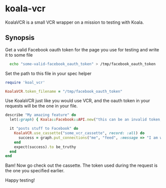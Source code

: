 koala-vcr
=========

KoalaVCR is a small VCR wrapper on a mission to testing with Koala.

Synopsis
--------

Get a valid Facebook oauth token for the page you use for testing and write it to some file
```bash
  echo "some-valid-facebook_oauth_token" > /tmp/facebook_oauth_token
```

Set the path to this file in your spec helper
```ruby
require 'koal_vcr'

KoalaVCR.token_filename = "/tmp/facebook_oauth_token"
```

Use KoalaVCR just like you would use VCR, and the oauth token in your requests will be the one in your file.
```ruby
describe "My amazing feature" do
  let(:graph) { Koala::Facebook::API.new("this can be an invalid token, i don't care") }

  it "posts stuff to Facebook" do
    KoalaVCR.use_cassette("some_vcr_cassette", record: :all) do
      success = graph.put_connections("me", "feed", :message => "I am writing on my wall!")
    end
    expect(success).to be_truthy
  end
end
```

Bam! Now go check out the cassette. The token used during the request is the one you specified earlier.

Happy testing!
